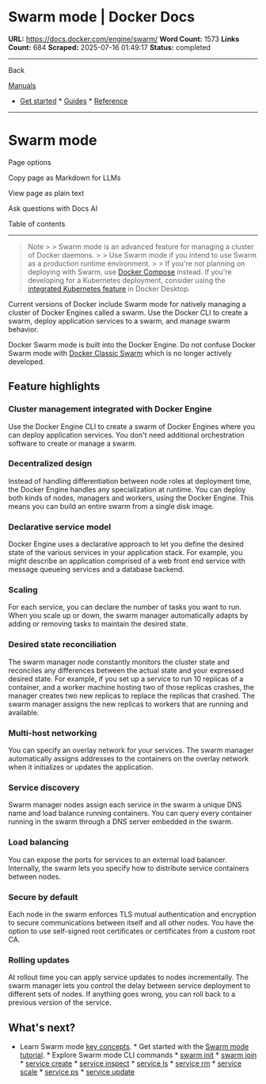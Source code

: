 # Swarm mode | Docker Docs

**URL:** https://docs.docker.com/engine/swarm/
**Word Count:** 1573
**Links Count:** 684
**Scraped:** 2025-07-16 01:49:17
**Status:** completed

---

Back

[Manuals](https://docs.docker.com/manuals/)

  * [Get started](https://docs.docker.com/get-started/)   * [Guides](https://docs.docker.com/guides/)   * [Reference](https://docs.docker.com/reference/)

* * *

# Swarm mode

Page options

Copy page as Markdown for LLMs

View page as plain text

Ask questions with Docs AI

Table of contents

* * *

> Note >  > Swarm mode is an advanced feature for managing a cluster of Docker daemons. >  > Use Swarm mode if you intend to use Swarm as a production runtime environment. >  > If you're not planning on deploying with Swarm, use [Docker Compose](https://docs.docker.com/compose/) instead. If you're developing for a Kubernetes deployment, consider using the [integrated Kubernetes feature](https://docs.docker.com/desktop/features/kubernetes/) in Docker Desktop.

Current versions of Docker include Swarm mode for natively managing a cluster of Docker Engines called a swarm. Use the Docker CLI to create a swarm, deploy application services to a swarm, and manage swarm behavior.

Docker Swarm mode is built into the Docker Engine. Do not confuse Docker Swarm mode with [Docker Classic Swarm](https://github.com/docker/classicswarm) which is no longer actively developed.

## Feature highlights

### Cluster management integrated with Docker Engine

Use the Docker Engine CLI to create a swarm of Docker Engines where you can deploy application services. You don't need additional orchestration software to create or manage a swarm.

### Decentralized design

Instead of handling differentiation between node roles at deployment time, the Docker Engine handles any specialization at runtime. You can deploy both kinds of nodes, managers and workers, using the Docker Engine. This means you can build an entire swarm from a single disk image.

### Declarative service model

Docker Engine uses a declarative approach to let you define the desired state of the various services in your application stack. For example, you might describe an application comprised of a web front end service with message queueing services and a database backend.

### Scaling

For each service, you can declare the number of tasks you want to run. When you scale up or down, the swarm manager automatically adapts by adding or removing tasks to maintain the desired state.

### Desired state reconciliation

The swarm manager node constantly monitors the cluster state and reconciles any differences between the actual state and your expressed desired state. For example, if you set up a service to run 10 replicas of a container, and a worker machine hosting two of those replicas crashes, the manager creates two new replicas to replace the replicas that crashed. The swarm manager assigns the new replicas to workers that are running and available.

### Multi-host networking

You can specify an overlay network for your services. The swarm manager automatically assigns addresses to the containers on the overlay network when it initializes or updates the application.

### Service discovery

Swarm manager nodes assign each service in the swarm a unique DNS name and load balance running containers. You can query every container running in the swarm through a DNS server embedded in the swarm.

### Load balancing

You can expose the ports for services to an external load balancer. Internally, the swarm lets you specify how to distribute service containers between nodes.

### Secure by default

Each node in the swarm enforces TLS mutual authentication and encryption to secure communications between itself and all other nodes. You have the option to use self-signed root certificates or certificates from a custom root CA.

### Rolling updates

At rollout time you can apply service updates to nodes incrementally. The swarm manager lets you control the delay between service deployment to different sets of nodes. If anything goes wrong, you can roll back to a previous version of the service.

## What's next?

  * Learn Swarm mode [key concepts](https://docs.docker.com/engine/swarm/key-concepts/).   * Get started with the [Swarm mode tutorial](https://docs.docker.com/engine/swarm/swarm-tutorial/).   * Explore Swarm mode CLI commands     * [swarm init](https://docs.docker.com/reference/cli/docker/swarm/init/)     * [swarm join](https://docs.docker.com/reference/cli/docker/swarm/join/)     * [service create](https://docs.docker.com/reference/cli/docker/service/create/)     * [service inspect](https://docs.docker.com/reference/cli/docker/service/inspect/)     * [service ls](https://docs.docker.com/reference/cli/docker/service/ls/)     * [service rm](https://docs.docker.com/reference/cli/docker/service/rm/)     * [service scale](https://docs.docker.com/reference/cli/docker/service/scale/)     * [service ps](https://docs.docker.com/reference/cli/docker/service/ps/)     * [service update](https://docs.docker.com/reference/cli/docker/service/update/)